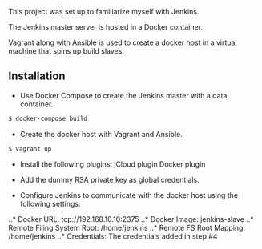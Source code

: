 This project was set up to familiarize myself with Jenkins. 

The Jenkins master server is hosted in a Docker container.

Vagrant along with Ansible is used to create a docker host in a virtual machine that spins up build slaves.

## Installation

* Use Docker Compose to create the Jenkins master with a data container.

```bash
$ docker-compose build
```

* Create the docker host with Vagrant and Ansible.

```bash
$ vagrant up
```

* Install the following plugins:
jCloud plugin
Docker plugin

* Add the dummy RSA private key as global credentials.

* Configure Jenkins to communicate with the docker host using the following settings:

..* Docker URL: tcp://192.168.10.10:2375
..* Docker Image: jenkins-slave
..* Remote Filing System Root: /home/jenkins
..* Remote FS Root Mapping: /home/jenkins
..* Credentials: The credentials added in step #4